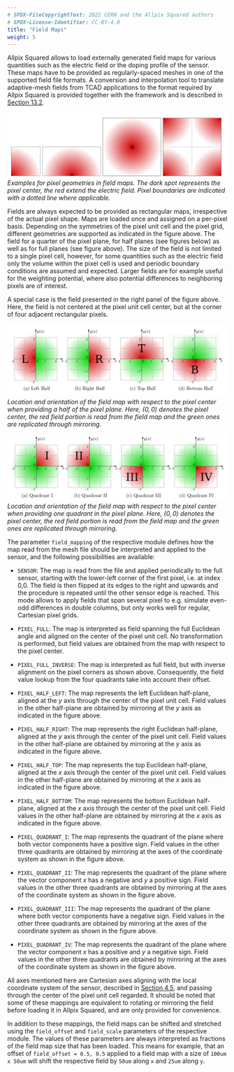 ```yaml
---
# SPDX-FileCopyrightText: 2022 CERN and the Allpix Squared authors
# SPDX-License-Identifier: CC-BY-4.0
title: "Field Maps"
weight: 5
---
```


Allpix Squared allows to load externally generated field maps for various quantities such as the electric field or the doping
profile of the sensor. These maps have to be provided as regularly-spaced meshes in one of the supported field file formats.
A conversion and interpolation tool to translate adaptive-mesh fields from TCAD applications to the format required by Allpix
Squared is provided together with the framework and is described in [Section 13.2](../13_additional/mesh_converter.md).

![](./maps_types.png)\
*Examples for pixel geometries in field maps. The dark spot represents the pixel center, the red extend the electric field.
Pixel boundaries are indicated with a dotted line where applicable.*

Fields are always expected to be provided as rectangular maps, irrespective of the actual pixel shape.
Maps are loaded once and assigned on a per-pixel basis.
Depending on the symmetries of the pixel unit cell and the pixel grid, different geometries are supported as indicated in the
figure above. The field for a quarter of the pixel plane, for half planes (see figures below) as well as for full planes
(see figure above). The size of the field is not limited to a single pixel cell, however, for some quantities such as the
electric field only the volume within the pixel cell is used and periodic boundary conditions are assumed and expected.
Larger fields are for example useful for the weighting potential, where also potential differences to neighboring pixels
are of interest.

A special case is the field presented in the right panel of the figure above. Here, the field is not centered at the pixel
unit cell center, but at the corner of four adjacent rectangular pixels.

![](./maps_half.png)\
*Location and orientation of the field map with respect to the pixel center when providing a half of the pixel plane. Here,
$`(0,0)`$ denotes the pixel center, the red field portion is read from the field map and the green ones are replicated
through mirroring.*

![](./maps_quadrant.png)\
*Location and orientation of the field map with respect to the pixel center when providing one quadrant in the pixel plane.
Here, $`(0,0)`$ denotes the pixel center, the red field portion is read from the field map and the green ones are replicated
through mirroring.*


The parameter `field_mapping` of the respective module defines how the map read from the mesh file should be interpreted and
applied to the sensor, and the following possibilities are available:

- `SENSOR`:
  The map is read from the file and applied periodically to the full sensor, starting with the lower-left corner of the first
  pixel, i.e. at index 0,0. The field is then flipped at its edges to the right and upwards and the procedure is repeated
  until the other sensor edge is reached. This mode allows to apply fields that span several pixel to e.g. simulate even-odd
  differences in double columns, but only works well for regular, Cartesian pixel grids.

- `PIXEL_FULL`:
  The map is interpreted as field spanning the full Euclidean angle and aligned on the center of the pixel unit cell. No
  transformation is performed, but field values are obtained from the map with respect to the pixel center.

- `PIXEL_FULL_INVERSE`:
  The map is interpreted as full field, but with inverse alignment on the pixel corners as shown above. Consequently, the
  field value lookup from the four quadrants take into account their offset.

- `PIXEL_HALF_LEFT`:
  The map represents the left Euclidean half-plane, aligned at the $`y`$ axis through the center of the pixel unit cell.
  Field values in the other half-plane are obtained by mirroring at the $`y`$ axis as indicated in the figure above.

- `PIXEL_HALF_RIGHT`:
  The map represents the right Euclidean half-plane, aligned at the $`y`$ axis through the center of the pixel unit cell.
  Field values in the other half-plane are obtained by mirroring at the $`y`$ axis as indicated in the figure above.

- `PIXEL_HALF_TOP`:
  The map represents the top Euclidean half-plane, aligned at the $`x`$ axis through the center of the pixel unit cell. Field
  values in the other half-plane are obtained by mirroring at the $`x`$ axis as indicated in the figure above.

- `PIXEL_HALF_BOTTOM`:
  The map represents the bottom Euclidean half-plane, aligned at the $`x`$ axis through the center of the pixel unit cell.
  Field values in the other half-plane are obtained by mirroring at the $`x`$ axis as indicated in the figure above.

- `PIXEL_QUADRANT_I`:
  The map represents the quadrant of the plane where both vector components have a positive sign. Field values in the other
  three quadrants are obtained by mirroring at the axes of the coordinate system as shown in the figure above.

- `PIXEL_QUADRANT_II`:
  The map represents the quadrant of the plane where the vector component $`x`$ has a negative and $`y`$ a positive sign.
  Field values in the other three quadrants are obtained by mirroring at the axes of the coordinate system as shown in the
  figure above.

- `PIXEL_QUADRANT_III`:
  The map represents the quadrant of the plane where both vector components have a negative sign. Field values in the other
  three quadrants are obtained by mirroring at the axes of the coordinate system as shown in the figure above.

- `PIXEL_QUADRANT_IV`:
  The map represents the quadrant of the plane where the vector component $`x`$ has a positive and $`y`$ a negative sign.
  Field values in the other three quadrants are obtained by mirroring at the axes of the coordinate system as shown in the
  figure above.


All axes mentioned here are Cartesian axes aligning with the local coordinate system of the sensor, described in
[Section 4.5](./05_geometry_detectors.md#coordinate-systems), and passing through the center of the pixel unit cell regarded.
It should be noted that some of these mappings are equivalent to rotating or mirroring the field before loading it in
Allpix Squared, and are only provided for convenience.

In addition to these mappings, the field maps can be shifted and stretched using the `field_offset` and `field_scale`
parameters of the respective module. The values of these parameters are always interpreted as fractions of the field map
size that has been loaded. This means for example, that an offset of `field_offset = 0.5, 0.5` applied to a field map with
a size of `100um x 50um` will shift the respective field by `50um` along `x` and `25um` along `y`.
